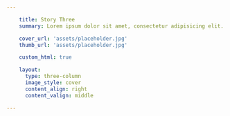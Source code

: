 ```yaml
---

    title: Story Three
    summary: Lorem ipsum dolor sit amet, consectetur adipisicing elit. Quasi fugit quae, reiciendis ut amet voluptatem, vero temporibus sequi fuga quia provident. Atque error rerum, maxime doloribus laboriosam! Quo, quaerat. Deserunt!

    cover_url: 'assets/placeholder.jpg'
    thumb_url: 'assets/placeholder.jpg'

    custom_html: true

    layout:
      type: three-column
      image_style: cover
      content_align: right
      content_valign: middle

---
```

